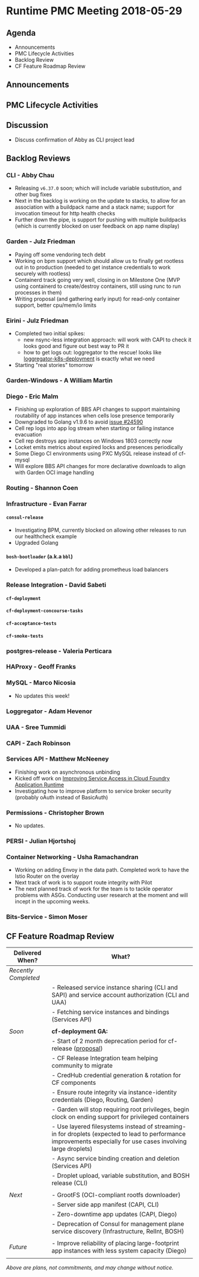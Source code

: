 # Runtime PMC Meeting 2018-05-29

## Agenda

* Announcements
* PMC Lifecycle Activities
* Backlog Review
* CF Feature Roadmap Review


## Announcements


## PMC Lifecycle Activities


## Discussion

- Discuss confirmation of Abby as CLI project lead

## Backlog Reviews

### CLI - Abby Chau

- Releasing `v6.37.0` soon; which will include variable substitution, and other bug fixes
- Next in the backlog is working on the update to stacks, to allow for an association with a buildpack name and a stack name; support for invocation timeout for http health checks
- Further down the pipe, is support for pushing with multiple buildpacks (which is currently blocked on user feedback on app name display)




### Garden - Julz Friedman

 - Paying off some vendoring tech debt
 - Working on bpm support which should allow us to finally get rootless out in to production (needed to get instance credentials to work securely with rootless)
 - Containerd track going very well, closing in on Milestone One (MVP using containerd to create/destroy containers, still using runc to run processes in them)
 - Writing proposal (and gathering early input) for read-only container support, better cpu/mem/io limits

### Eirini - Julz Friedman

 - Completed two initial spikes:
   - new nsync-less integration approach: will work with CAPI to check it looks good and figure out best way to PR it
   - how to get logs out: loggregator to the rescue! looks like [loggregator-k8s-deployment](https://github.com/cloudfoundry-incubator/loggregator-k8s-deployment) is exactly what we need
 - Starting "real stories" tomorrow

### Garden-Windows - A William Martin


### Diego - Eric Malm

- Finishing up exploration of BBS API changes to support maintaining routability of app instances when cells lose presence temporarily
- Downgraded to Golang v1.9.6 to avoid [issue #24590](https://github.com/golang/go/issues/24590)
- Cell rep logs into app log stream when starting or failing instance evacuation
- Cell rep destroys app instances on Windows 1803 correctly now
- Locket emits metrics about expired locks and presences periodically
- Some Diego CI environments using PXC MySQL release instead of cf-mysql
- Will explore BBS API changes for more declarative downloads to align with Garden OCI image handling

### Routing - Shannon Coen


### Infrastructure - Evan Farrar

#### `consul-release`
- Investigating BPM, currently blocked on allowing other releases to run our healthcheck example
- Upgraded Golang

#### `bosh-bootloader` (a.k.a `bbl`)
- Developed a plan-patch for adding prometheus load balancers


### Release Integration - David Sabeti

#### `cf-deployment`


#### `cf-deployment-concourse-tasks`


#### `cf-acceptance-tests`


#### `cf-smoke-tests`



### postgres-release - Valeria Perticara


### HAProxy - Geoff Franks


### MySQL - Marco Nicosia

- No updates this week!

### Loggregator - Adam Hevenor


### UAA - Sree Tummidi


### CAPI - Zach Robinson


### Services API - Matthew McNeeney

- Finishing work on asynchronous unbinding
- Kicked off work on [Improving Service Access in Cloud Foundry Application Runtime](https://docs.google.com/document/d/1_OBnFCsL3ru43PEXocsCc3EuGaM0YLHjr0iAoXnakt4)
- Investigating how to improve platform to service broker security (probably oAuth instead of BasicAuth)


### Permissions - Christopher Brown

* No updates.

### PERSI - Julian Hjortshoj


### Container Networking - Usha Ramachandran

- Working on adding Envoy in the data path. Completed work to have the Istio Router on the overlay
- Next track of work is to support route integrity with Pilot
- The next planned track of work for the team is to tackle operator problems with ASGs. Conducting user research at the moment and will incept in the upcoming weeks. 


### Bits-Service - Simon Moser


## CF Feature Roadmap Review



Delivered When? | What?
------|------
*Recently Completed* |
|| - Released service instance sharing (CLI and SAPI) and service account authorization (CLI and UAA)
|| - Fetching service instances and bindings (Services API)
||
*Soon* | **cf-deployment GA:**
|| - Start of 2 month deprecation period for cf-release ([proposal](https://docs.google.com/document/d/1KLl4UIQbl92SvYom4fO-LcEoMK1D45KmjA988MwnOR4/edit?usp=sharing))
|| - CF Release Integration team helping community to migrate
|| - CredHub credential generation & rotation for CF components
|| - Ensure route integrity via instance-identity credentials (Diego, Routing, Garden)
|| - Garden will stop requiring root privileges, begin clock on ending support for privileged containers
|| - Use layered filesystems instead of streaming-in for droplets (expected to lead to performance improvements especially for use cases involving large droplets)
|| - Async service binding creation and deletion (Services API)
|| - Droplet upload, variable substitution, and BOSH release (CLI)
||
*Next* | - GrootFS (OCI-compliant rootfs downloader)
|| - Server side app manifest (CAPI, CLI)
|| - Zero-downtime app updates (CAPI, Diego)
|| - Deprecation of Consul for management plane service discovery (Infrastructure, RelInt, BOSH)
||
*Future* | - Improve reliability of placing large-footprint app instances with less system capacity (Diego)
||

*Above are plans, not commitments, and may change without notice.*
